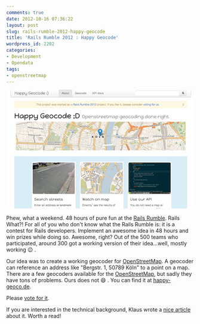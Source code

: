 ```yaml
---
comments: true
date: 2012-10-16 07:36:22
layout: post
slug: rails-rumble-2012-happy-geocode
title: 'Rails Rumble 2012 : Happy Geocode'
wordpress_id: 2202
categories:
- Development
- Opendata
tags:
- openstreetmap
---
```


[![](/images/2012-10-16-rails-rumble-2012-happy-geocode/Bildschirmfoto-2012-10-15-um-20.32.42.png)](http://happy-geoco.de)

Phew, what a weekend. 48 hours of pure fun at the [Rails Rumble](http://railsrumble.com/).
Rails What?! For all of you who don't know what the Rails Rumble is: it is a
contest for Rails developers. Implement an awesome idea in 48 hours and win
prizes while doing so. Awesome, right? Out of the 500 teams who participated,
around 300 got a working version of their idea...well, mostly working :wink: .

Our idea was to create a working geocoder for
[OpenStreetMap](http://www.openstreetmap.org). A geocoder can reference an
address like "Bergstr. 1, 50789 Köln" to a point on a map. There are a few
geocoders available for the [OpenStreetMap](http://www.openstreetmap.org), but
sadly they have tons of problems. Ours does not :smile: . You can find it at
[happy-geoco.de](http://happy-geoco.de).

Please [vote for it](http://railsrumble.com/entries/210-happy-geocode).

If you are interested in the technical background, Klaus wrote a [nice article](http://klaustopher.github.com/blog/2012/10/15/how-to-start-your-own-geocoder-in-48-hours/)
about it. Worth a read!
